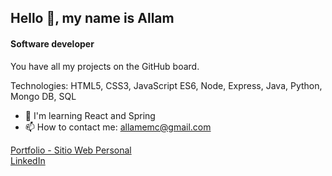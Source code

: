 ## Hello 👋, my name is Allam
#### Software developer

You have all my projects on the GitHub board.

Technologies: HTML5, CSS3, JavaScript ES6, Node, Express, Java, Python, Mongo DB, SQL

- 🌱 I'm learning React and Spring
- 📫 How to contact me: allamemc@gmail.com

<a href="https://allam-dev.vercel.app/">Portfolio - Sitio Web Personal</a><br>
<a href="https://www.linkedin.com/in/allam-miranda-carrasco-368429256">LinkedIn</a>


